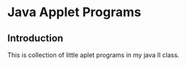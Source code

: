 # Java Applet Programs 

## Introduction 
This is collection of little aplet programs in my java II class. 